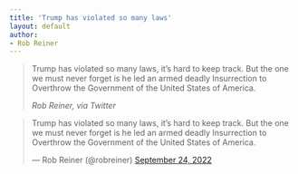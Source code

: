 ```yaml
---
title: 'Trump has violated so many laws'
layout: default
author:
- Rob Reiner
---
```


> Trump has violated so many laws, it’s hard to keep track. But the one we must never forget is he led an armed deadly Insurrection to Overthrow the Government of the United States of America.
>
> <cite>Rob Reiner, via Twitter</cite>

<blockquote class="twitter-tweet"><p lang="en" dir="ltr">Trump has violated so many laws, it’s hard to keep track. But the one we must never forget is he led an armed deadly Insurrection to Overthrow the Government of the United States of America.</p>&mdash; Rob Reiner (@robreiner) <a href="https://twitter.com/robreiner/status/1573479744380628992?ref_src=twsrc%5Etfw">September 24, 2022</a></blockquote> <script async src="https://platform.twitter.com/widgets.js" charset="utf-8"></script>
